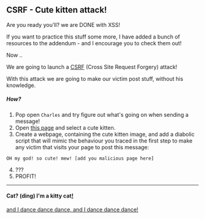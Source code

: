 CSRF - Cute kitten attack!
----------------------------

Are you ready you'll? we are DONE with XSS!

If you want to practice this stuff some more, I have added a bunch of resources to the addendum - and I encourage you to check them out!

Now ..

We are going to launch a [CSRF](https://www.owasp.org/index.php/Cross-Site_Request_Forgery) (Cross Site Request Forgery) attack!

With this attack we are going to make our victim post stuff, without his knowledge.

##### How?
1. Pop open `Charles` and try figure out what's going on when sending a message!
2. Open [this page](https://encrypted.google.com/search?tbm=isch&q=cute%20kitten&tbs=imgo:1#q=cute+kittens&tbm=isch&tbs=imgo:1) and select a cute kitten.
3. Create a webpage, containing the cute kitten image, and add a diabolic script that will mimic the behaviour you traced in the first step to make any victim that visits your page to post this message: 
```
OH my god! so cute! mew! [add you malicious page here]
```
4. ???
5. PROFIT!

- - - 
#### Cat? (ding) I'm a kitty cat[!](https://www.youtube.com/watch?v=CNP5erCmYcQ)
[and I dance dance dance, and I dance dance dance!](02-XSS.md)